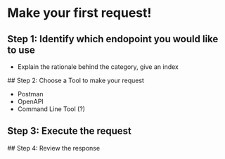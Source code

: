 # Make your first request!

## Step 1: Identify which endopoint you would like to use 

- Explain the rationale behind the category, give an index

## Step 2: Choose a Tool to make your request 

- Postman
- OpenAPI
- Command Line Tool (?)

## Step 3: Execute the request 


## Step 4: Review the response
